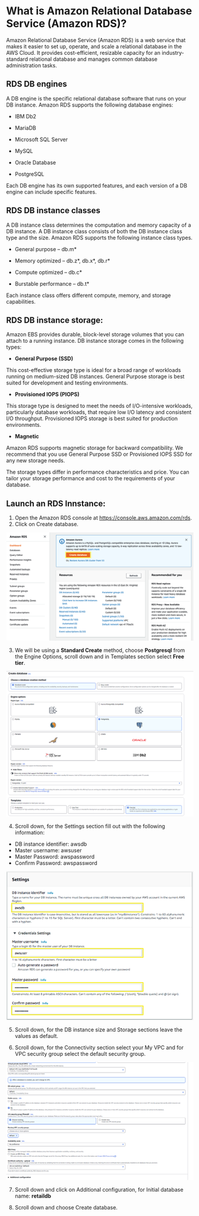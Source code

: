 # What is Amazon Relational Database Service (Amazon RDS)?

Amazon Relational Database Service (Amazon RDS) is a web service that makes it easier to set up, operate, and scale a relational database in the AWS Cloud. It provides cost-efficient, resizable capacity for an industry-standard relational database and manages common database administration tasks.

## RDS DB engines
A DB engine is the specific relational database software that runs on your DB instance. Amazon RDS supports the following database engines:
* IBM Db2

* MariaDB

* Microsoft SQL Server

* MySQL

* Oracle Database

* PostgreSQL

Each DB engine has its own supported features, and each version of a DB engine can include specific features.

## RDS DB instance classes
A DB instance class determines the computation and memory capacity of a DB instance. A DB instance class consists of both the DB instance class type and the size. Amazon RDS supports the following instance class types.

* General purpose – db.m*

* Memory optimized – db.z*, db.x*, db.r*

* Compute optimized – db.c*

* Burstable performance – db.t*

Each instance class offers different compute, memory, and storage capabilities.

## RDS DB instance storage:

Amazon EBS provides durable, block-level storage volumes that you can attach to a running instance. DB instance storage comes in the following types:

* **General Purpose (SSD)**

This cost-effective storage type is ideal for a broad range of workloads running on medium-sized DB instances. General Purpose storage is best suited for development and testing environments.

* **Provisioned IOPS (PIOPS)**

This storage type is designed to meet the needs of I/O-intensive workloads, particularly database workloads, that require low I/O latency and consistent I/O throughput. Provisioned IOPS storage is best suited for production environments.

* **Magnetic**

Amazon RDS supports magnetic storage for backward compatibility. We recommend that you use General Purpose SSD or Provisioned IOPS SSD for any new storage needs.

The storage types differ in performance characteristics and price. You can tailor your storage performance and cost to the requirements of your database.


## Launch an RDS Innstance:

1. Open the Amazon RDS console at https://console.aws.amazon.com/rds.
2. Click on Create database.

![alt text](images/img1.png)

3. We will be using a **Standard Create** method, choose **Postgresql** from the Engine Options, scroll down and in Templates section select **Free tier**.

![alt text](images/im2.png)

4. Scroll down, for the Settings section fill out with the following information:

* DB instance identifier: awsdb
* Master username: awsuser
* Master Password: awspassword
* Confirm Password: awspassword

![alt text](images/im3.png)


5. Scroll down, for the DB instance size and Storage sections leave the values as default.

6. Scroll down, for the Connectivity section select your My VPC and for VPC security group select the default security group.

![alt text](images/img4.png)

7. Scroll down and click on Additional configuration, for Initial database name: **retaildb**

8. Scroll down and choose Create database.